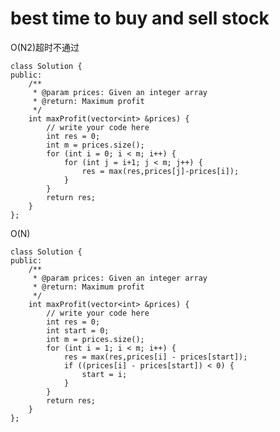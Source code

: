 # best time to buy and sell stock


O(N2)超时不通过

    class Solution {
    public:
        /**
         * @param prices: Given an integer array
         * @return: Maximum profit
         */
        int maxProfit(vector<int> &prices) {
            // write your code here
            int res = 0;
            int m = prices.size();
            for (int i = 0; i < m; i++) {
                for (int j = i+1; j < m; j++) {
                    res = max(res,prices[j]-prices[i]);
                }
            }
            return res;
        }
    };

O(N)

    class Solution {
    public:
        /**
         * @param prices: Given an integer array
         * @return: Maximum profit
         */
        int maxProfit(vector<int> &prices) {
            // write your code here
            int res = 0;
            int start = 0;
            int m = prices.size();
            for (int i = 1; i < m; i++) {
                res = max(res,prices[i] - prices[start]);
                if ((prices[i] - prices[start]) < 0) {
                    start = i;
                }
            }
            return res;
        }
    };

